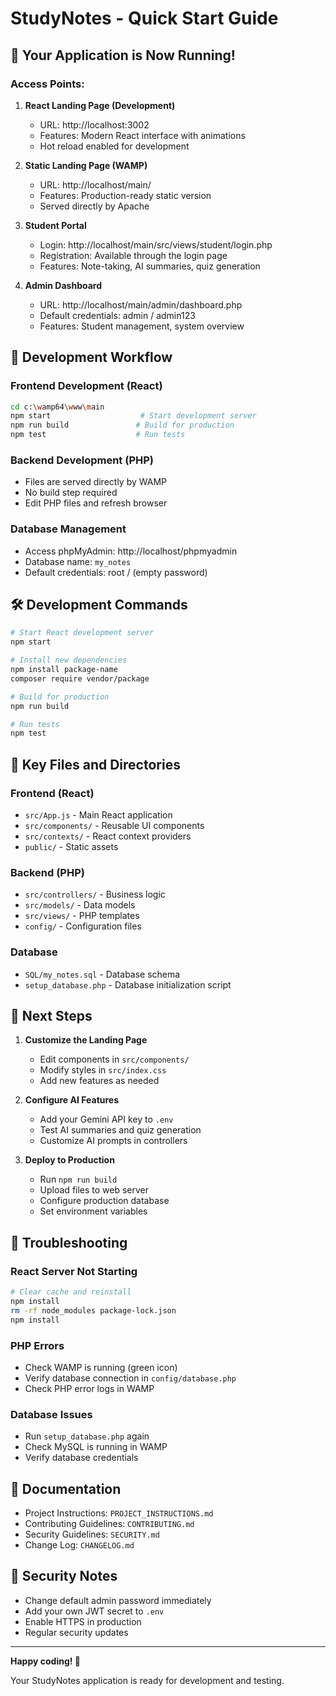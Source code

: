 # StudyNotes - Quick Start Guide

## 🚀 Your Application is Now Running!

### Access Points:

1. **React Landing Page (Development)**
   - URL: http://localhost:3002
   - Features: Modern React interface with animations
   - Hot reload enabled for development

2. **Static Landing Page (WAMP)**
   - URL: http://localhost/main/
   - Features: Production-ready static version
   - Served directly by Apache

3. **Student Portal**
   - Login: http://localhost/main/src/views/student/login.php
   - Registration: Available through the login page
   - Features: Note-taking, AI summaries, quiz generation

4. **Admin Dashboard**
   - URL: http://localhost/main/admin/dashboard.php
   - Default credentials: admin / admin123
   - Features: Student management, system overview

## 🔧 Development Workflow

### Frontend Development (React)
```bash
cd c:\wamp64\www\main
npm start                    # Start development server
npm run build               # Build for production
npm test                    # Run tests
```

### Backend Development (PHP)
- Files are served directly by WAMP
- No build step required
- Edit PHP files and refresh browser

### Database Management
- Access phpMyAdmin: http://localhost/phpmyadmin
- Database name: `my_notes`
- Default credentials: root / (empty password)

## 🛠 Development Commands

```bash
# Start React development server
npm start

# Install new dependencies
npm install package-name
composer require vendor/package

# Build for production
npm run build

# Run tests
npm test
```

## 📁 Key Files and Directories

### Frontend (React)
- `src/App.js` - Main React application
- `src/components/` - Reusable UI components
- `src/contexts/` - React context providers
- `public/` - Static assets

### Backend (PHP)
- `src/controllers/` - Business logic
- `src/models/` - Data models
- `src/views/` - PHP templates
- `config/` - Configuration files

### Database
- `SQL/my_notes.sql` - Database schema
- `setup_database.php` - Database initialization script

## 🎯 Next Steps

1. **Customize the Landing Page**
   - Edit components in `src/components/`
   - Modify styles in `src/index.css`
   - Add new features as needed

2. **Configure AI Features**
   - Add your Gemini API key to `.env`
   - Test AI summaries and quiz generation
   - Customize AI prompts in controllers

3. **Deploy to Production**
   - Run `npm run build`
   - Upload files to web server
   - Configure production database
   - Set environment variables

## 🐛 Troubleshooting

### React Server Not Starting
```bash
# Clear cache and reinstall
npm install
rm -rf node_modules package-lock.json
npm install
```

### PHP Errors
- Check WAMP is running (green icon)
- Verify database connection in `config/database.php`
- Check PHP error logs in WAMP

### Database Issues
- Run `setup_database.php` again
- Check MySQL is running in WAMP
- Verify database credentials

## 📖 Documentation

- Project Instructions: `PROJECT_INSTRUCTIONS.md`
- Contributing Guidelines: `CONTRIBUTING.md`
- Security Guidelines: `SECURITY.md`
- Change Log: `CHANGELOG.md`

## 🔐 Security Notes

- Change default admin password immediately
- Add your own JWT secret to `.env`
- Enable HTTPS in production
- Regular security updates

---

**Happy coding! 🎉**

Your StudyNotes application is ready for development and testing.
